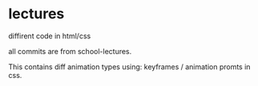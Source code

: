 # lectures
diffirent code in html/css

all commits are from school-lectures.

This contains diff animation types using: keyframes / animation promts in css. 

